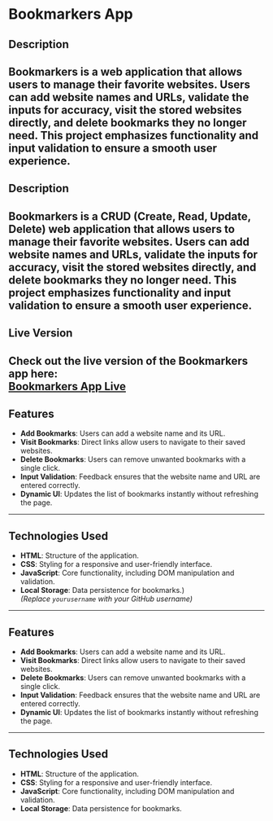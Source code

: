 # Bookmarkers App

## Description
Bookmarkers is a web application that allows users to manage their favorite websites. Users can add website names and URLs, validate the inputs for accuracy, visit the stored websites directly, and delete bookmarks they no longer need. This project emphasizes functionality and input validation to ensure a smooth user experience.
---
## Description
Bookmarkers is a CRUD (Create, Read, Update, Delete) web application that allows users to manage their favorite websites. Users can add website names and URLs, validate the inputs for accuracy, visit the stored websites directly, and delete bookmarks they no longer need. This project emphasizes functionality and input validation to ensure a smooth user experience.
---

## Live Version
Check out the live version of the Bookmarkers app here:  
[Bookmarkers App Live](https://yourusername.github.io/bookmarkers)  
---

## Features
- **Add Bookmarks**: Users can add a website name and its URL.
- **Visit Bookmarks**: Direct links allow users to navigate to their saved websites.
- **Delete Bookmarks**: Users can remove unwanted bookmarks with a single click.
- **Input Validation**: Feedback ensures that the website name and URL are entered correctly.
- **Dynamic UI**: Updates the list of bookmarks instantly without refreshing the page.

---

## Technologies Used
- **HTML**: Structure of the application.
- **CSS**: Styling for a responsive and user-friendly interface.
- **JavaScript**: Core functionality, including DOM manipulation and validation.
- **Local Storage**: Data persistence for bookmarks.)  
*(Replace `yourusername` with your GitHub username)*

---

## Features
- **Add Bookmarks**: Users can add a website name and its URL.
- **Visit Bookmarks**: Direct links allow users to navigate to their saved websites.
- **Delete Bookmarks**: Users can remove unwanted bookmarks with a single click.
- **Input Validation**: Feedback ensures that the website name and URL are entered correctly.
- **Dynamic UI**: Updates the list of bookmarks instantly without refreshing the page.

---

## Technologies Used
- **HTML**: Structure of the application.
- **CSS**: Styling for a responsive and user-friendly interface.
- **JavaScript**: Core functionality, including DOM manipulation and validation.
- **Local Storage**: Data persistence for bookmarks.
